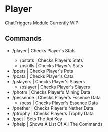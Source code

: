 # Player
ChatTriggers Module Currently WIP

## Commands
* /player <Username> | Checks Player's Stats
  * /pstats <Username> | Checks Player's Stats
  * /pskills <Username> | Checks Player's Stats
* /ppets | Checks Player's Pets
* /pcata | Checks Player's Cata
* /pslayers | Checks Player's Slayers
  * /pslayer | Checks Player's Slayers
* /photm | Checks Player's Mining Data
* /pessence | Checks Player's Essence Data
  * /pess | Checks Player's Essence Data
* /pnether | Checks Player's Nether Data  
* /ptrophy | Checks Player's Trophy Data
* /pset <Value> | Sets The Api Key
* /phelp | Shows A List Of All The Commands
